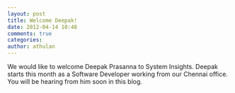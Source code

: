 ```yaml
---
layout: post
title: Welcome Deepak!
date: 2012-04-14 10:48
comments: true
categories: 
author: athulan
---
```

We would like to welcome Deepak Prasanna to System Insights. Deepak starts this month as a Software Developer working from our Chennai office. You will be hearing from him soon in this blog.
